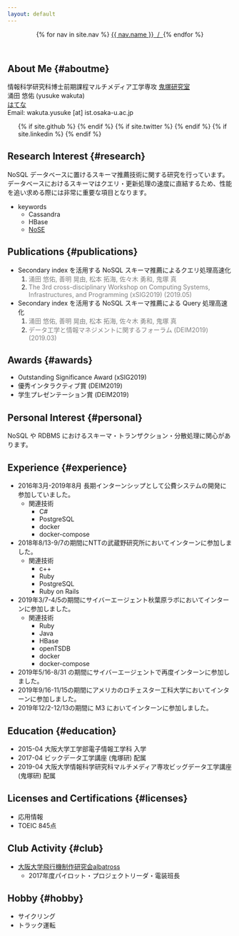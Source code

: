 ```yaml
---
layout: default 
---
```


<header class="bloghead">
    <nav class="bloghead-nav">
        {% for nav in site.nav %}
        <a class="text-link" href="{{ nav.href }}">{{ nav.name }}<span> &nbsp;/&nbsp; </span></a> {% endfor %}
    </nav>
</header>

## About Me {#aboutme}

情報科学研究科博士前期課程マルチメディア工学専攻
<a class="text-link" href="http://www-bigdata.ist.osaka-u.ac.jp/ja/home/">鬼塚研究室</a>  
涌田 悠佑 (yusuke wakuta)  
<a class="text-link" href="https://yusuke-haimenhikou.hatenablog.com">はてな</a>  
Email:  wakuta.yusuke [at] ist.osaka-u.ac.jp  
<ul class="social">
            {% if site.github %}
            <a type="button" href="http://github.com/{{ site.github }}">
                <i class="fa fa-github"></i>
            </a>
            {% endif %} {% if site.twitter %}
            <a type="button" href="http://twitter.com/{{ site.twitter }}">
                <i class="fa fa-twitter"></i>
            </a>
            {% endif %} {% if site.linkedin %}
            <a type="button" href="http://linkedin.com/in/{{ site.linkedin }}">
                <i class="fa fa-linkedin"></i>
            </a>
            {% endif %}
        </ul>

## Research Interest {#research}

NoSQL データベースに置けるスキーマ推薦技術に関する研究を行っています。データベースにおけるスキーマはクエリ・更新処理の速度に直結するため、性能を追い求める際には非常に重要な項目となります。

* keywords
    * Cassandra 
    * HBase 
    * <a class="text-link" href="https://github.com/michaelmior/NoSE">NoSE</a>

## Publications {#publications}

* Secondary index を活用する NoSQL スキーマ推薦によるクエリ処理高速化
  <ol>
     <li><span style="color: #808080; background-color: transparent">涌田 悠佑, 善明 晃由, 松本 拓海, 佐々木 勇和, 鬼塚 真</span></li> 
     <li><span style="color: #808080; background-color: transparent">The 3rd cross-disciplinary Workshop on Computing Systems, Infrastructures, and Programming (xSIG2019) (2019.05)</span></li> 
  </ol>
* Secondary index を活用する NoSQL スキーマ推薦による Query 処理高速化
  <ol>
     <li><span style="color: #808080; background-color: transparent">涌田 悠佑, 善明 晃由, 松本 拓海, 佐々木 勇和, 鬼塚 真</span></li> 
     <li><span style="color: #808080; background-color: transparent">データ工学と情報マネジメントに関するフォーラム (DEIM2019) (2019.03)   </span></li> 
  </ol>

## Awards {#awards}

* Outstanding Significance Award (xSIG2019)
* 優秀インタラクティブ賞 (DEIM2019)
* 学生プレゼンテーション賞 (DEIM2019)

## Personal Interest {#personal}

NoSQL や RDBMS におけるスキーマ・トランザクション・分散処理に関心があります。

## Experience {#experience}

* 2016年3月-2019年8月 長期インターンシップとして公費システムの開発に参加していました。
    * 関連技術
        * C#
        * PostgreSQL
        * docker
        * docker-compose
* 2018年8/13-9/7の期間にNTTの武蔵野研究所においてインターンに参加しました。
   * 関連技術
        * c++
        * Ruby
        * PostgreSQL
        * Ruby on Rails
* 2019年3/7-4/5の期間にサイバーエージェント秋葉原ラボにおいてインターンに参加しました。
   * 関連技術
        * Ruby
        * Java
        * HBase
        * openTSDB
        * docker
        * docker-compose
* 2019年5/16-8/31 の期間にサイバーエージェントで再度インターンに参加しました。
* 2019年9/16-11/15の期間にアメリカのロチェスター工科大学においてインターンに参加しました。
* 2019年12/2-12/13の期間に M3 においてインターンに参加しました。

## Education {#education}

* 2015-04 大阪大学工学部電子情報工学科 入学
* 2017-04 ビックデータ工学講座 (鬼塚研) 配属
* 2019-04 大阪大学情報科学研究科マルチメディア専攻ビッグデータ工学講座 (鬼塚研) 配属 

## Licenses and Certifications {#licenses}

* 応用情報
* TOEIC 845点

## Club Activity {#club}

* <a class="text-link" href="http://albatross.mystrikingly.com/">大阪大学飛行機制作研究会albatross</a>  
    * 2017年度パイロット・プロジェクトリーダ・電装班長

## Hobby {#hobby}

* サイクリング
* トラック運転
